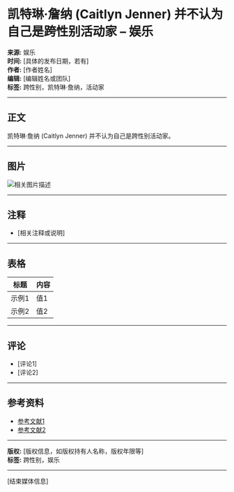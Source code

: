 # 凯特琳·詹纳 (Caitlyn Jenner) 并不认为自己是跨性别活动家 – 娱乐

**来源:** 娱乐  
**时间:** [具体的发布日期，若有]  
**作者:** [作者姓名]  
**编辑:** [编辑姓名或团队]  
**标签:** 跨性别，凯特琳·詹纳，活动家

---

## 正文

凯特琳·詹纳 (Caitlyn Jenner) 并不认为自己是跨性别活动家。

---

## 图片
![相关图片描述](图片链接)

---

## 注释
- [相关注释或说明]
  
---

## 表格
| 标题  | 内容  |
|-------|-------|
| 示例1 | 值1  |
| 示例2 | 值2  |

---

## 评论
- [评论1]
- [评论2]

---

## 参考资料
- [参考文献1](链接)
- [参考文献2](链接)

---

**版权:** [版权信息，如版权持有人名称，版权年限等]  
**标签:** 跨性别，娱乐

---

[结束媒体信息]
